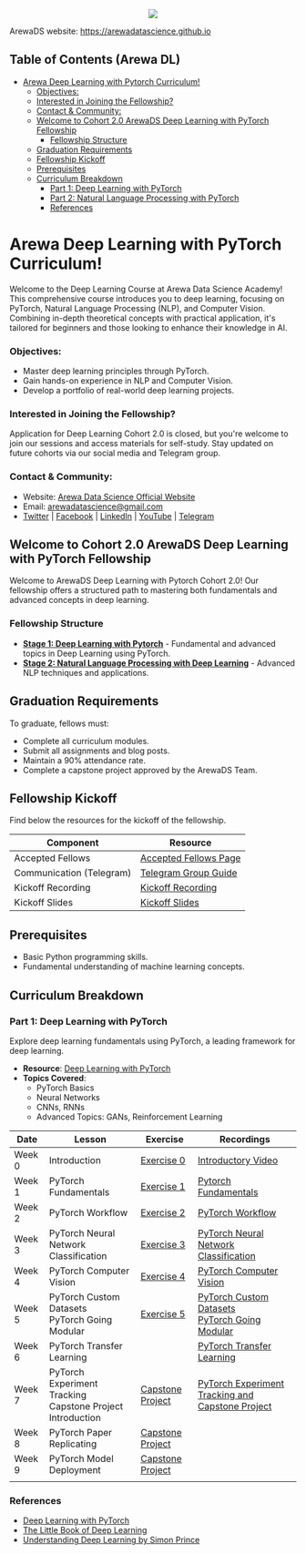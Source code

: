 <p align="center">
<img src="assets/arewadsimage.png">
</p>

ArewaDS website: https://arewadatascience.github.io

## Table of Contents (Arewa DL)
- [Arewa Deep Learning with Pytorch Curriculum!](#arewa-deep-learning-with-pytorch-curriculum)
    - [Objectives:](#objectives)
    - [Interested in Joining the Fellowship?](#interested-in-joining-the-fellowship)
    - [Contact \& Community:](#contact--community)
  - [Welcome to Cohort 2.0 ArewaDS Deep Learning with PyTorch Fellowship](#welcome-to-cohort-10-arewads-deep-learning-with-pytorch-fellowship)
    - [Fellowship Structure](#fellowship-structure)
  - [Graduation Requirements](#graduation-requirements)
  - [Fellowship Kickoff](#fellowship-kickoff)
  - [Prerequisites](#prerequisites)
  - [Curriculum Breakdown](#curriculum-breakdown)
    - [Part 1: Deep Learning with PyTorch](#part-1-deep-learning-with-pytorch)
    - [Part 2: Natural Language Processing with PyTorch](#part-2-natural-language-processing-with-pytorch)
    - [References](#references)

#  Arewa Deep Learning with PyTorch Curriculum!

Welcome to the Deep Learning Course at Arewa Data Science Academy! This comprehensive course introduces you to deep learning, focusing on PyTorch, Natural Language Processing (NLP), and Computer Vision. Combining in-depth theoretical concepts with practical application, it's tailored for beginners and those looking to enhance their knowledge in AI.

### Objectives:
- Master deep learning principles through PyTorch.
- Gain hands-on experience in NLP and Computer Vision.
- Develop a portfolio of real-world deep learning projects.

### Interested in Joining the Fellowship?
Application for Deep Learning Cohort 2.0 is closed, but you're welcome to join our sessions and access materials for self-study. Stay updated on future cohorts via our social media and Telegram group.

### Contact & Community:
- Website: [Arewa Data Science Official Website](https://arewadatascience.github.io)
- Email: [arewadatascience@gmail.com](mailto:arewadatascience@gmail.com)
- [Twitter](https://twitter.com/arewadatasc) | [Facebook](https://www.facebook.com/arewadatascience) | [LinkedIn](https://www.linkedin.com/company/arewadatascience) | [YouTube](https://www.youtube.com/@arewadatascienceacademy7195/videos) | [Telegram](https://t.me/+vGZvQdggp1A4NzNk)


## Welcome to Cohort 2.0 ArewaDS Deep Learning with PyTorch Fellowship
Welcome to ArewaDS Deep Learning with Pytorch Cohort 2.0! Our fellowship offers a structured path to mastering both fundamentals and advanced concepts in deep learning.

### Fellowship Structure
- **[Stage 1: Deep Learning with Pytorch](#part-1-deep-learning-with-pytorch)** - Fundamental and advanced topics in Deep Learning using PyTorch.
- **[Stage 2: Natural Language Processing with Deep Learning](#part-2-natural-language-processing-with-pytorch)** - Advanced NLP techniques and applications.

## Graduation Requirements
To graduate, fellows must:
- Complete all curriculum modules.
- Submit all assignments and blog posts.
- Maintain a 90% attendance rate.
- Complete a capstone project approved by the ArewaDS Team.

## Fellowship Kickoff
Find below the resources for the kickoff of the fellowship.

| Component                   | Resource                                                                                                                                                                                  |
| --------------------------- | ----------------------------------------------------------------------------------------------------------------------------------------------------------------------------------------- |
| Accepted Fellows            | [Accepted Fellows Page](https://arewadatascience.github.io/fellows-dl-1.html)                                                                                                            |                                                                          |
| Communication (Telegram)    | [Telegram Group Guide](https://github.com/arewadataScience/ArewaDS-Machine-Learning/blob/main/Stage-1-Getting-Started/telegram.md)                                                       |
| Kickoff Recording           | [Kickoff Recording](https://www.youtube.com/watch?v=e0S85jhdCFw&list=PLf4vs1mkrux1gYUIsV6niuPbY-JWw_6tJ)<!--(https://www.youtube.com/watch?v=yjXAuYE7kKc&list=PLf4vs1mkrux2OQyidTpH5zw2qxhX1ZPVI&index=1) cohort 1-->                                                                                                                        |
| Kickoff Slides              | [Kickoff Slides](https://docs.google.com/presentation/d/1tHS8DK9MICM2MvbOzxpVm1lvSPn6-80L5r0maQNGTyg/edit?usp=sharing) |

## Prerequisites
- Basic Python programming skills.
- Fundamental understanding of machine learning concepts.

## Curriculum Breakdown

### Part 1: Deep Learning with PyTorch
Explore deep learning fundamentals using PyTorch, a leading framework for deep learning.

- **Resource**: [Deep Learning with PyTorch](https://github.com/mrdbourke/pytorch-deep-learning)
- **Topics Covered**:
  - PyTorch Basics
  - Neural Networks
  - CNNs, RNNs
  - Advanced Topics: GANs, Reinforcement Learning



| Date | Lesson | Exercise | Recordings |
|------|--------|----------|------------|
| Week 0 |  Introduction  | [Exercise 0](https://github.com/mrdbourke/pytorch-deep-learning/blob/main/extras/exercises/00_pytorch_fundamentals_exercises.ipynb) | [Introductory Video](https://youtu.be/e0S85jhdCFw?si=qmehWYuouX1d6JHO) <!--(https://www.youtube.com/watch?v=yjXAuYE7kKc&t=621s)--> |
| Week 1 | PyTorch Fundamentals  |  [Exercise 1](https://github.com/mrdbourke/pytorch-deep-learning/blob/main/extras/exercises/01_pytorch_workflow_exercises.ipynb) | [Pytorch Fundamentals](https://www.youtube.com/watch?v=BCw7wEVDXFU&list=PLf4vs1mkrux1gYUIsV6niuPbY-JWw_6tJ&index=4) |
| Week 2 | PyTorch Workflow| [Exercise 2](https://github.com/mrdbourke/pytorch-deep-learning/blob/main/extras/exercises/02_pytorch_classification_exercises.ipynb) | [PyTorch Workflow](https://www.youtube.com/watch?v=GMYA6uFpSso) |
| Week 3| PyTorch Neural Network Classification |  [Exercise 3]()<!--(Part_1_Deep_Learning_with_Pytorch/week3/week_3_exercises.ipynb)-->| [PyTorch Neural Network Classification]() |
| Week 4| PyTorch Computer Vision | [Exercise 4]()<!--(Part_1_Deep_Learning_with_Pytorch/week4/week_4_exercises.ipynb)--> | [PyTorch Computer Vision]() |
| Week 5|  PyTorch Custom Datasets<br>PyTorch Going Modular| [Exercise 5]()<!--(Part_1_Deep_Learning_with_Pytorch/week5/week_5_exercises.ipynb)--> | [PyTorch Custom Datasets<br>PyTorch Going Modular]() |
| Week 6  | PyTorch Transfer Learning|  |  [PyTorch Transfer Learning]() |
| Week 7  | PyTorch  Experiment Tracking <br> Capstone Project Introduction  |  [Capstone Project](Part_1_Deep_Learning_with_Pytorch/capstone_project/ArewaDS_Deep_Learning_Capstone_Project.pdf) | [PyTorch Experiment Tracking and Capstone Project ]()  |
| Week 8  | PyTorch Paper Replicating  | [Capstone Project]() |   |
| Week 9  | PyTorch Model Deployment  | [Capstone Project]() |   |
|   |   |   |   |



### References
- [Deep Learning with PyTorch](https://github.com/mrdbourke/pytorch-deep-learning)
- [The Little Book of Deep Learning](https://fleuret.org/public/lbdl.pdf)
- [Understanding Deep Learning by Simon Prince](https://www.youtube.com/watch?v=ZTIi_bBRLtc)
